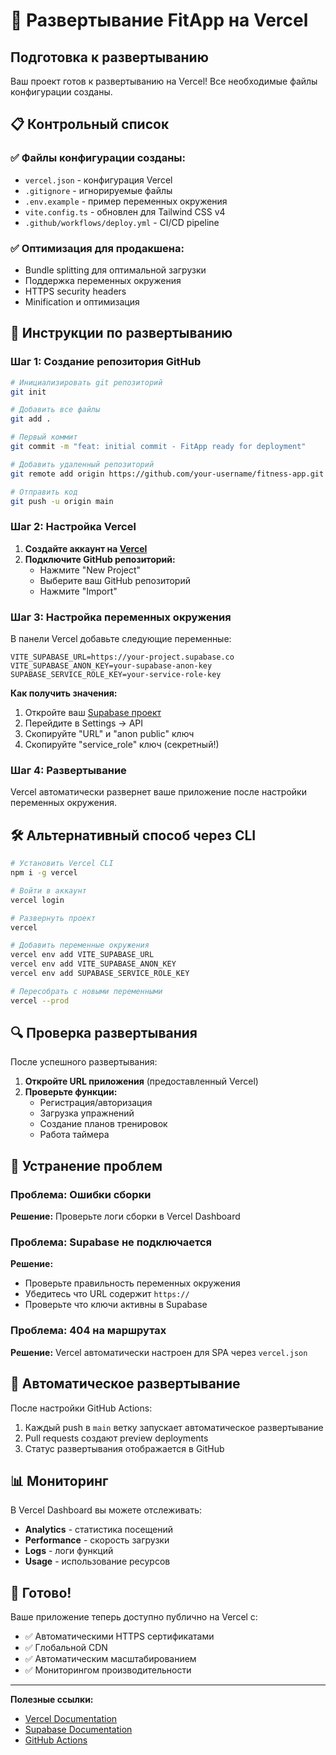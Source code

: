 # 🚀 Развертывание FitApp на Vercel

## Подготовка к развертыванию

Ваш проект готов к развертыванию на Vercel! Все необходимые файлы конфигурации созданы.

## 📋 Контрольный список

### ✅ Файлы конфигурации созданы:
- `vercel.json` - конфигурация Vercel
- `.gitignore` - игнорируемые файлы
- `.env.example` - пример переменных окружения
- `vite.config.ts` - обновлен для Tailwind CSS v4
- `.github/workflows/deploy.yml` - CI/CD pipeline

### ✅ Оптимизация для продакшена:
- Bundle splitting для оптимальной загрузки
- Поддержка переменных окружения
- HTTPS security headers
- Minification и оптимизация

## 🔧 Инструкции по развертыванию

### Шаг 1: Создание репозитория GitHub

```bash
# Инициализировать git репозиторий
git init

# Добавить все файлы
git add .

# Первый коммит
git commit -m "feat: initial commit - FitApp ready for deployment"

# Добавить удаленный репозиторий
git remote add origin https://github.com/your-username/fitness-app.git

# Отправить код
git push -u origin main
```

### Шаг 2: Настройка Vercel

1. **Создайте аккаунт на [Vercel](https://vercel.com)**
2. **Подключите GitHub репозиторий:**
   - Нажмите "New Project"
   - Выберите ваш GitHub репозиторий
   - Нажмите "Import"

### Шаг 3: Настройка переменных окружения

В панели Vercel добавьте следующие переменные:

```env
VITE_SUPABASE_URL=https://your-project.supabase.co
VITE_SUPABASE_ANON_KEY=your-supabase-anon-key
SUPABASE_SERVICE_ROLE_KEY=your-service-role-key
```

**Как получить значения:**
1. Откройте ваш [Supabase проект](https://app.supabase.com)
2. Перейдите в Settings → API
3. Скопируйте "URL" и "anon public" ключ
4. Скопируйте "service_role" ключ (секретный!)

### Шаг 4: Развертывание

Vercel автоматически развернет ваше приложение после настройки переменных окружения.

## 🛠 Альтернативный способ через CLI

```bash
# Установить Vercel CLI
npm i -g vercel

# Войти в аккаунт
vercel login

# Развернуть проект
vercel

# Добавить переменные окружения
vercel env add VITE_SUPABASE_URL
vercel env add VITE_SUPABASE_ANON_KEY
vercel env add SUPABASE_SERVICE_ROLE_KEY

# Пересобрать с новыми переменными
vercel --prod
```

## 🔍 Проверка развертывания

После успешного развертывания:

1. **Откройте URL приложения** (предоставленный Vercel)
2. **Проверьте функции:**
   - Регистрация/авторизация
   - Загрузка упражнений
   - Создание планов тренировок
   - Работа таймера

## 🐛 Устранение проблем

### Проблема: Ошибки сборки
**Решение:** Проверьте логи сборки в Vercel Dashboard

### Проблема: Supabase не подключается
**Решение:** 
- Проверьте правильность переменных окружения
- Убедитесь что URL содержит `https://`
- Проверьте что ключи активны в Supabase

### Проблема: 404 на маршрутах
**Решение:** Vercel автоматически настроен для SPA через `vercel.json`

## 🔄 Автоматическое развертывание

После настройки GitHub Actions:
1. Каждый push в `main` ветку запускает автоматическое развертывание
2. Pull requests создают preview deployments
3. Статус развертывания отображается в GitHub

## 📊 Мониторинг

В Vercel Dashboard вы можете отслеживать:
- **Analytics** - статистика посещений
- **Performance** - скорость загрузки
- **Logs** - логи функций
- **Usage** - использование ресурсов

## 🎉 Готово!

Ваше приложение теперь доступно публично на Vercel с:
- ✅ Автоматическими HTTPS сертификатами
- ✅ Глобальной CDN
- ✅ Автоматическим масштабированием
- ✅ Мониторингом производительности

---

**Полезные ссылки:**
- [Vercel Documentation](https://vercel.com/docs)
- [Supabase Documentation](https://supabase.com/docs)
- [GitHub Actions](https://docs.github.com/en/actions)